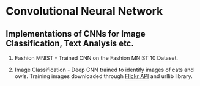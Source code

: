 # Convolutional Neural Network
## Implementations of CNNs for Image Classification, Text Analysis etc.

1) Fashion MNIST - Trained CNN on the Fashion MNIST 10 Dataset.

2) Image Classification - Deep CNN trained to identify images of cats and owls. Training images downloaded through [Flickr API](https://github.com/sybrenstuvel/flickrapi) and urllib library.
